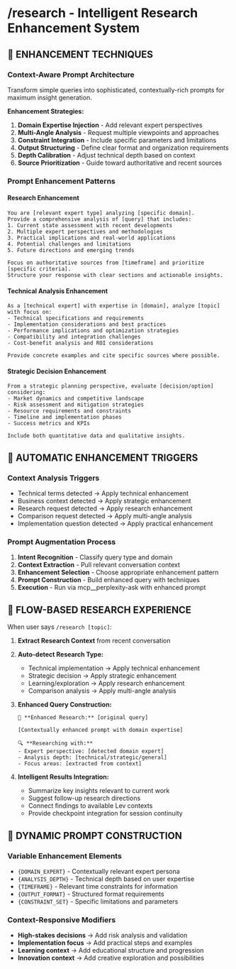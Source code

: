 # /research - Intelligent Research Enhancement System

## 🎯 ENHANCEMENT TECHNIQUES

### **Context-Aware Prompt Architecture**
Transform simple queries into sophisticated, contextually-rich prompts for maximum insight generation.

**Enhancement Strategies:**
1. **Domain Expertise Injection** - Add relevant expert perspectives
2. **Multi-Angle Analysis** - Request multiple viewpoints and approaches  
3. **Constraint Integration** - Include specific parameters and limitations
4. **Output Structuring** - Define clear format and organization requirements
5. **Depth Calibration** - Adjust technical depth based on context
6. **Source Prioritization** - Guide toward authoritative and recent sources

### **Prompt Enhancement Patterns**

#### **Research Enhancement**
```
You are [relevant expert type] analyzing [specific domain].
Provide a comprehensive analysis of [query] that includes:
1. Current state assessment with recent developments
2. Multiple expert perspectives and methodologies
3. Practical implications and real-world applications
4. Potential challenges and limitations
5. Future directions and emerging trends

Focus on authoritative sources from [timeframe] and prioritize [specific criteria].
Structure your response with clear sections and actionable insights.
```

#### **Technical Analysis Enhancement**
```
As a [technical expert] with expertise in [domain], analyze [topic] with focus on:
- Technical specifications and requirements
- Implementation considerations and best practices
- Performance implications and optimization strategies
- Compatibility and integration challenges
- Cost-benefit analysis and ROI considerations

Provide concrete examples and cite specific sources where possible.
```

#### **Strategic Decision Enhancement**
```
From a strategic planning perspective, evaluate [decision/option] considering:
- Market dynamics and competitive landscape
- Risk assessment and mitigation strategies
- Resource requirements and constraints
- Timeline and implementation phases
- Success metrics and KPIs

Include both quantitative data and qualitative insights.
```

## 🔄 AUTOMATIC ENHANCEMENT TRIGGERS

### **Context Analysis Triggers**
- Technical terms detected → Apply technical enhancement
- Business context detected → Apply strategic enhancement  
- Research request detected → Apply research enhancement
- Comparison request detected → Apply multi-angle analysis
- Implementation question detected → Apply practical enhancement

### **Prompt Augmentation Process**
1. **Intent Recognition** - Classify query type and domain
2. **Context Extraction** - Pull relevant conversation context
3. **Enhancement Selection** - Choose appropriate enhancement pattern
4. **Prompt Construction** - Build enhanced query with techniques
5. **Execution** - Run via mcp__perplexity-ask with enhanced prompt

## 🎯 FLOW-BASED RESEARCH EXPERIENCE

When user says `/research [topic]`:

1. **Extract Research Context** from recent conversation
2. **Auto-detect Research Type:**
   - Technical implementation → Apply technical enhancement  
   - Strategic decision → Apply strategic enhancement
   - Learning/exploration → Apply research enhancement
   - Comparison analysis → Apply multi-angle analysis

3. **Enhanced Query Construction:**
   ```
   🎯 **Enhanced Research:** [original query]
   
   [Contextually enhanced prompt with domain expertise]
   
   🔍 **Researching with:**
   - Expert perspective: [detected domain expert]
   - Analysis depth: [technical/strategic/general]
   - Focus areas: [extracted from context]
   ```

4. **Intelligent Results Integration:**
   - Summarize key insights relevant to current work
   - Suggest follow-up research directions
   - Connect findings to available Lev contexts
   - Provide checkpoint integration for session continuity

## 🎨 DYNAMIC PROMPT CONSTRUCTION

### **Variable Enhancement Elements**
- `{DOMAIN_EXPERT}` - Contextually relevant expert persona
- `{ANALYSIS_DEPTH}` - Technical depth based on user expertise
- `{TIMEFRAME}` - Relevant time constraints for information
- `{OUTPUT_FORMAT}` - Structured format requirements
- `{CONSTRAINT_SET}` - Specific limitations and parameters

### **Context-Responsive Modifiers**
- **High-stakes decisions** → Add risk analysis and validation
- **Implementation focus** → Add practical steps and examples
- **Learning context** → Add educational structure and progression
- **Innovation context** → Add creative exploration and possibilities